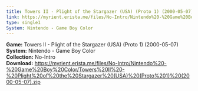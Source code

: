 ```yaml
---
title: Towers II - Plight of the Stargazer (USA) (Proto 1) (2000-05-07)
link: https://myrient.erista.me/files/No-Intro/Nintendo%20-%20Game%20Boy%20Color/Towers%20II%20-%20Plight%20of%20the%20Stargazer%20(USA)%20(Proto%201)%20(2000-05-07).zip
type: single1
System: Nintendo - Game Boy Color
---
```

<b>Game:</b> Towers II - Plight of the Stargazer (USA) (Proto 1) (2000-05-07)<br>
<b>System:</b> Nintendo - Game Boy Color<br>
<b>Collection:</b> No-Intro<br>
<b>Download:</b> https://myrient.erista.me/files/No-Intro/Nintendo%20-%20Game%20Boy%20Color/Towers%20II%20-%20Plight%20of%20the%20Stargazer%20(USA)%20(Proto%201)%20(2000-05-07).zip